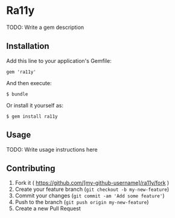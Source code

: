# Ra11y

TODO: Write a gem description

## Installation

Add this line to your application's Gemfile:

    gem 'ra11y'

And then execute:

    $ bundle

Or install it yourself as:

    $ gem install ra11y

## Usage

TODO: Write usage instructions here

## Contributing

1. Fork it ( https://github.com/[my-github-username]/ra11y/fork )
2. Create your feature branch (`git checkout -b my-new-feature`)
3. Commit your changes (`git commit -am 'Add some feature'`)
4. Push to the branch (`git push origin my-new-feature`)
5. Create a new Pull Request

